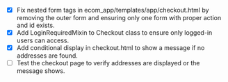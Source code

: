 - [x] Fix nested form tags in ecom_app/templates/app/checkout.html by removing the outer form and ensuring only one form with proper action and id exists.
- [x] Add LoginRequiredMixin to Checkout class to ensure only logged-in users can access.
- [x] Add conditional display in checkout.html to show a message if no addresses are found.
- [ ] Test the checkout page to verify addresses are displayed or the message shows.
